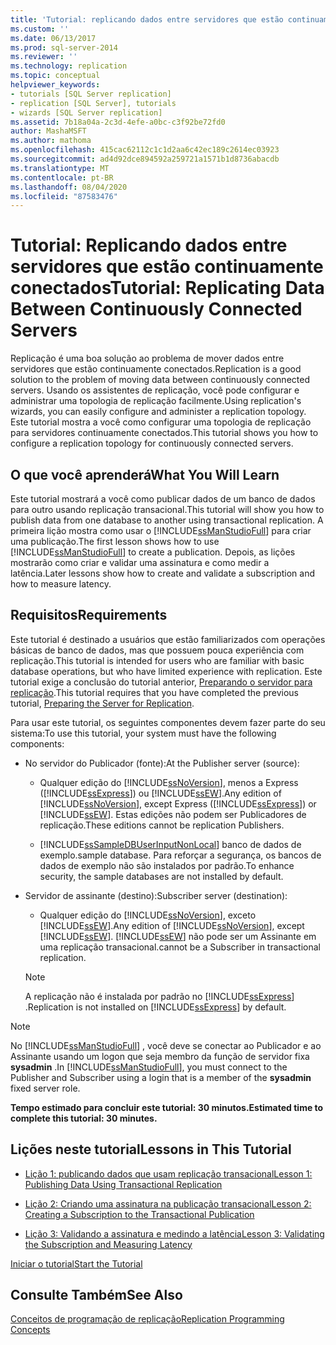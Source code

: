 ```yaml
---
title: 'Tutorial: replicando dados entre servidores que estão continuamente conectados | Microsoft Docs'
ms.custom: ''
ms.date: 06/13/2017
ms.prod: sql-server-2014
ms.reviewer: ''
ms.technology: replication
ms.topic: conceptual
helpviewer_keywords:
- tutorials [SQL Server replication]
- replication [SQL Server], tutorials
- wizards [SQL Server replication]
ms.assetid: 7b18a04a-2c3d-4efe-a0bc-c3f92be72fd0
author: MashaMSFT
ms.author: mathoma
ms.openlocfilehash: 415cac62112c1c1d2aa6c42ec189c2614ec03923
ms.sourcegitcommit: ad4d92dce894592a259721a1571b1d8736abacdb
ms.translationtype: MT
ms.contentlocale: pt-BR
ms.lasthandoff: 08/04/2020
ms.locfileid: "87583476"
---
```

# <a name="tutorial-replicating-data-between-continuously-connected-servers"></a><span data-ttu-id="f5c67-102">Tutorial: Replicando dados entre servidores que estão continuamente conectados</span><span class="sxs-lookup"><span data-stu-id="f5c67-102">Tutorial: Replicating Data Between Continuously Connected Servers</span></span>
  <span data-ttu-id="f5c67-103">Replicação é uma boa solução ao problema de mover dados entre servidores que estão continuamente conectados.</span><span class="sxs-lookup"><span data-stu-id="f5c67-103">Replication is a good solution to the problem of moving data between continuously connected servers.</span></span> <span data-ttu-id="f5c67-104">Usando os assistentes de replicação, você pode configurar e administrar uma topologia de replicação facilmente.</span><span class="sxs-lookup"><span data-stu-id="f5c67-104">Using replication's wizards, you can easily configure and administer a replication topology.</span></span> <span data-ttu-id="f5c67-105">Este tutorial mostra a você como configurar uma topologia de replicação para servidores continuamente conectados.</span><span class="sxs-lookup"><span data-stu-id="f5c67-105">This tutorial shows you how to configure a replication topology for continuously connected servers.</span></span>  
  
## <a name="what-you-will-learn"></a><span data-ttu-id="f5c67-106">O que você aprenderá</span><span class="sxs-lookup"><span data-stu-id="f5c67-106">What You Will Learn</span></span>  
 <span data-ttu-id="f5c67-107">Este tutorial mostrará a você como publicar dados de um banco de dados para outro usando replicação transacional.</span><span class="sxs-lookup"><span data-stu-id="f5c67-107">This tutorial will show you how to publish data from one database to another using transactional replication.</span></span> <span data-ttu-id="f5c67-108">A primeira lição mostra como usar o [!INCLUDE[ssManStudioFull](../../includes/ssmanstudiofull-md.md)] para criar uma publicação.</span><span class="sxs-lookup"><span data-stu-id="f5c67-108">The first lesson shows how to use [!INCLUDE[ssManStudioFull](../../includes/ssmanstudiofull-md.md)] to create a publication.</span></span> <span data-ttu-id="f5c67-109">Depois, as lições mostrarão como criar e validar uma assinatura e como medir a latência.</span><span class="sxs-lookup"><span data-stu-id="f5c67-109">Later lessons show how to create and validate a subscription and how to measure latency.</span></span>  
  
## <a name="requirements"></a><span data-ttu-id="f5c67-110">Requisitos</span><span class="sxs-lookup"><span data-stu-id="f5c67-110">Requirements</span></span>  
 <span data-ttu-id="f5c67-111">Este tutorial é destinado a usuários que estão familiarizados com operações básicas de banco de dados, mas que possuem pouca experiência com replicação.</span><span class="sxs-lookup"><span data-stu-id="f5c67-111">This tutorial is intended for users who are familiar with basic database operations, but who have limited experience with replication.</span></span> <span data-ttu-id="f5c67-112">Este tutorial exige a conclusão do tutorial anterior, [Preparando o servidor para replicação](tutorial-preparing-the-server-for-replication.md).</span><span class="sxs-lookup"><span data-stu-id="f5c67-112">This tutorial requires that you have completed the previous tutorial, [Preparing the Server for Replication](tutorial-preparing-the-server-for-replication.md).</span></span>  
  
 <span data-ttu-id="f5c67-113">Para usar este tutorial, os seguintes componentes devem fazer parte do seu sistema:</span><span class="sxs-lookup"><span data-stu-id="f5c67-113">To use this tutorial, your system must have the following components:</span></span>  
  
-   <span data-ttu-id="f5c67-114">No servidor do Publicador (fonte):</span><span class="sxs-lookup"><span data-stu-id="f5c67-114">At the Publisher server (source):</span></span>  
  
    -   <span data-ttu-id="f5c67-115">Qualquer edição do [!INCLUDE[ssNoVersion](../../includes/ssnoversion-md.md)], menos a Express ([!INCLUDE[ssExpress](../../includes/ssexpress-md.md)]) ou [!INCLUDE[ssEW](../../includes/ssew-md.md)].</span><span class="sxs-lookup"><span data-stu-id="f5c67-115">Any edition of [!INCLUDE[ssNoVersion](../../includes/ssnoversion-md.md)], except Express ([!INCLUDE[ssExpress](../../includes/ssexpress-md.md)]) or [!INCLUDE[ssEW](../../includes/ssew-md.md)].</span></span> <span data-ttu-id="f5c67-116">Estas edições não podem ser Publicadores de replicação.</span><span class="sxs-lookup"><span data-stu-id="f5c67-116">These editions cannot be replication Publishers.</span></span>  
  
    -   [!INCLUDE[ssSampleDBUserInputNonLocal](../../includes/sssampledbuserinputnonlocal-md.md)] <span data-ttu-id="f5c67-117">banco de dados de exemplo.</span><span class="sxs-lookup"><span data-stu-id="f5c67-117">sample database.</span></span> <span data-ttu-id="f5c67-118">Para reforçar a segurança, os bancos de dados de exemplo não são instalados por padrão.</span><span class="sxs-lookup"><span data-stu-id="f5c67-118">To enhance security, the sample databases are not installed by default.</span></span>  
  
-   <span data-ttu-id="f5c67-119">Servidor de assinante (destino):</span><span class="sxs-lookup"><span data-stu-id="f5c67-119">Subscriber server (destination):</span></span>  
  
    -   <span data-ttu-id="f5c67-120">Qualquer edição do [!INCLUDE[ssNoVersion](../../includes/ssnoversion-md.md)], exceto [!INCLUDE[ssEW](../../includes/ssew-md.md)].</span><span class="sxs-lookup"><span data-stu-id="f5c67-120">Any edition of [!INCLUDE[ssNoVersion](../../includes/ssnoversion-md.md)], except [!INCLUDE[ssEW](../../includes/ssew-md.md)].</span></span> [!INCLUDE[ssEW](../../includes/ssew-md.md)] <span data-ttu-id="f5c67-121">não pode ser um Assinante em uma replicação transacional.</span><span class="sxs-lookup"><span data-stu-id="f5c67-121">cannot be a Subscriber in transactional replication.</span></span>  
  
    > [!NOTE]  
    >  <span data-ttu-id="f5c67-122">A replicação não é instalada por padrão no [!INCLUDE[ssExpress](../../includes/ssexpress-md.md)] .</span><span class="sxs-lookup"><span data-stu-id="f5c67-122">Replication is not installed on [!INCLUDE[ssExpress](../../includes/ssexpress-md.md)] by default.</span></span>  
  
> [!NOTE]  
>  <span data-ttu-id="f5c67-123">No [!INCLUDE[ssManStudioFull](../../includes/ssmanstudiofull-md.md)] , você deve se conectar ao Publicador e ao Assinante usando um logon que seja membro da função de servidor fixa **sysadmin** .</span><span class="sxs-lookup"><span data-stu-id="f5c67-123">In [!INCLUDE[ssManStudioFull](../../includes/ssmanstudiofull-md.md)], you must connect to the Publisher and Subscriber using a login that is a member of the **sysadmin** fixed server role.</span></span>  
  
 <span data-ttu-id="f5c67-124">**Tempo estimado para concluir este tutorial: 30 minutos.**</span><span class="sxs-lookup"><span data-stu-id="f5c67-124">**Estimated time to complete this tutorial: 30 minutes.**</span></span>  
  
## <a name="lessons-in-this-tutorial"></a><span data-ttu-id="f5c67-125">Lições neste tutorial</span><span class="sxs-lookup"><span data-stu-id="f5c67-125">Lessons in This Tutorial</span></span>  
  
-   [<span data-ttu-id="f5c67-126">Lição 1: publicando dados que usam replicação transacional</span><span class="sxs-lookup"><span data-stu-id="f5c67-126">Lesson 1: Publishing Data Using Transactional Replication</span></span>](lesson-1-publishing-data-using-transactional-replication.md)  
  
-   [<span data-ttu-id="f5c67-127">Lição 2: Criando uma assinatura na publicação transacional</span><span class="sxs-lookup"><span data-stu-id="f5c67-127">Lesson 2: Creating a Subscription to the Transactional Publication</span></span>](lesson-2-creating-a-subscription-to-the-transactional-publication.md)  
  
-   [<span data-ttu-id="f5c67-128">Lição 3: Validando a assinatura e medindo a latência</span><span class="sxs-lookup"><span data-stu-id="f5c67-128">Lesson 3: Validating the Subscription and Measuring Latency</span></span>](lesson-3-validating-the-subscription-and-measuring-latency.md)  
  
 [<span data-ttu-id="f5c67-129">Iniciar o tutorial</span><span class="sxs-lookup"><span data-stu-id="f5c67-129">Start the Tutorial</span></span>](transactional/transactional-replication.md)  
  
## <a name="see-also"></a><span data-ttu-id="f5c67-130">Consulte Também</span><span class="sxs-lookup"><span data-stu-id="f5c67-130">See Also</span></span>  
 [<span data-ttu-id="f5c67-131">Conceitos de programação de replicação</span><span class="sxs-lookup"><span data-stu-id="f5c67-131">Replication Programming Concepts</span></span>](concepts/replication-programming-concepts.md)  
  
  
